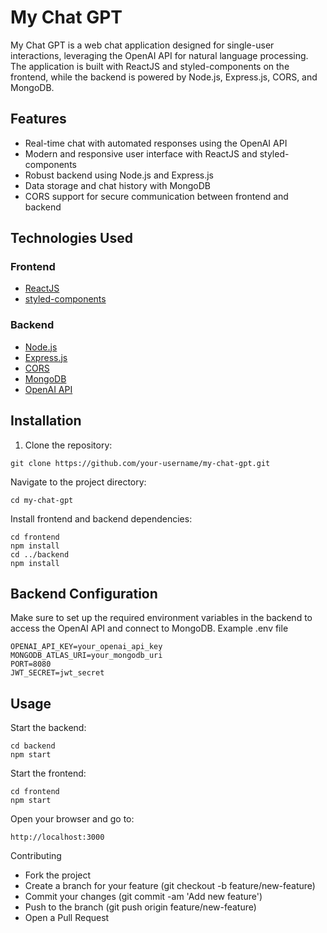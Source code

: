 # My Chat GPT

My Chat GPT is a web chat application designed for single-user interactions, leveraging the OpenAI API for natural language processing. The application is built with ReactJS and styled-components on the frontend, while the backend is powered by Node.js, Express.js, CORS, and MongoDB.

## Features

- Real-time chat with automated responses using the OpenAI API
- Modern and responsive user interface with ReactJS and styled-components
- Robust backend using Node.js and Express.js
- Data storage and chat history with MongoDB
- CORS support for secure communication between frontend and backend

## Technologies Used

### Frontend

- [ReactJS](https://reactjs.org/)
- [styled-components](https://styled-components.com/)

### Backend

- [Node.js](https://nodejs.org/)
- [Express.js](https://expressjs.com/)
- [CORS](https://www.npmjs.com/package/cors)
- [MongoDB](https://www.mongodb.com/)
- [OpenAI API](https://openai.com/)

## Installation

1. Clone the repository:

```console
git clone https://github.com/your-username/my-chat-gpt.git
```

Navigate to the project directory:

```console
cd my-chat-gpt
```

Install frontend and backend dependencies:

```console
cd frontend
npm install
cd ../backend
npm install
```

## Backend Configuration

Make sure to set up the required environment variables in the backend to access the OpenAI API and connect to MongoDB.
Example .env file

```
OPENAI_API_KEY=your_openai_api_key
MONGODB_ATLAS_URI=your_mongodb_uri
PORT=8080
JWT_SECRET=jwt_secret
```

## Usage

Start the backend:

```console
cd backend
npm start
```

Start the frontend:

```console
cd frontend
npm start
```

Open your browser and go to:

```console
http://localhost:3000
```

Contributing

- Fork the project
- Create a branch for your feature (git checkout -b feature/new-feature)
- Commit your changes (git commit -am 'Add new feature')
- Push to the branch (git push origin feature/new-feature)
- Open a Pull Request
